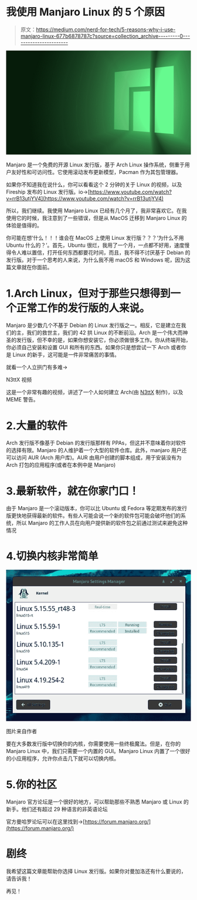 # 我使用 Manjaro Linux 的 5 个原因

> 原文：<https://medium.com/nerd-for-tech/5-reasons-why-i-use-manjaro-linux-677b6878787c?source=collection_archive---------0----------------------->

![](img/a12d4cca16256b2d4e0c298bfc2c8bdb.png)

Manjaro 是一个免费的开源 Linux 发行版，基于 Arch Linux 操作系统，侧重于用户友好性和可访问性。它使用滚动发布更新模型，Pacman 作为其包管理器。

如果你不知道我在说什么，你可以看看这个 2 分钟的关于 Linux 的视频，以及 Fireship 发布的 Linux 发行版。io->[https://www.youtube.com/watch?v=rrB13utjYV4](https://www.youtube.com/watch?v=rrB13utjYV4)

所以，我们继续。我使用 Manjaro Linux 已经有几个月了，我非常喜欢它。在我使用它的时候，我注意到了一些错误，但是从 MacOS 迁移到 Manjaro Linux 的体验是值得的。

你可能在想‘什么！！！谁会在 MacOS 上使用 Linux 发行版？？？‘为什么不用 Ubuntu 什么的？’。首先，Ubuntu 很烂，我用了一个月，一点都不好用，速度慢得令人难以置信，打开任何东西都要花时间，而且，我不得不讨厌基于 Debian 的发行版。对于一个思考的人来说，为什么我不用 macOS 和 Windows 呢，因为这篇文章就在你面前。

# 1.Arch Linux，但对于那些只想得到一个正常工作的发行版的人来说。

Manjaro 是少数几个不基于 Debian 的 Linux 发行版之一。相反，它是建立在我们的主，我们的救世主，我们的 42 拱 Linux 的不断前沿。Arch 是一个伟大而神圣的发行版，但不幸的是，如果你想安装它，你必须做很多工作。你从终端开始，你必须自己安装和设置 GUI 和所有的东西。如果你只是想尝试一下 Arch 或者你是 Linux 的新手，这可能是一件非常痛苦的事情。

就看一个人立拱门有多难->

N3ttX 视频

这是一个非常有趣的视频，讲述了一个人如何建立 Arch(由 [N3ttX](https://www.youtube.com/channel/UC7WJEjm84MCau6z3LPAq70g) 制作)，以及 MEME 警告。

# 2.大量的软件

Arch 发行版不像基于 Debian 的发行版那样有 PPAs，但这并不意味着你对软件的选择有限。Manjaro 的人维护着一个大型的软件仓库。此外，manjaro 用户还可以访问 AUR (Arch 用户库)。AUR 由用户创建的脚本组成，用于安装没有为 Arch 打包的应用程序(或者在本例中是 Manjaro)

# 3.最新软件，就在你家门口！

由于 Manjaro 是一个滚动版本，你可以比 Ubuntu 或 Fedora 等定期发布的发行版更快地获得最新的软件。有些人可能会说一个新的软件包可能会破坏他们的系统，所以 Manjaro 的工作人员在向用户提供新的软件包之前通过测试来避免这种情况

# 4.切换内核非常简单

![](img/d605006b7a22124ffb99c2f83431e1ea.png)

图片来自作者

要在大多数发行版中切换你的内核，你需要使用一些终极魔法。但是，在你的 Manjaro Linux 中，我们只需要一个内置的 GUI。Manjaro Linux 内置了一个很好的小应用程序，允许你点击几下就可以切换内核。

# 5.你的社区

Manjaro 官方论坛是一个很好的地方，可以帮助那些不熟悉 Manjaro 或 Linux 的新手。他们还有超过 29 种语言的非英语论坛

官方曼哈罗论坛可以在这里找到->[https://forum.manjaro.org/](https://forum.manjaro.org/)

# 剧终

我希望这篇文章能帮助你选择 Linux 发行版。如果你对曼加洛还有什么要说的，请告诉我！

再见！